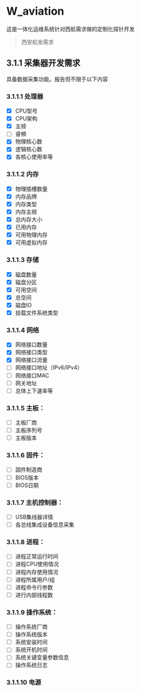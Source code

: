 # W_aviation

这是一体化运维系统针对西航需求做的定制化探针开发

>西安航发需求

## 3.1.1 采集器开发需求

具备数据采集功能。报告但不限于以下内容

### 3.1.1.1 处理器

- [x] CPU型号
- [x] CPU架构
- [x] 主频
- [ ] 睿頻
- [x] 物理核心数
- [x] 逻辑核心数
- [x] 各核心使用率等

### 3.1.1.2 内存

- [x] 物理插槽数量
- [x] 内存品牌
- [x] 内存类型
- [x] 内存主频
- [x] 总内存大小
- [x] 已用内存
- [x] 可用物理内存
- [x] 可用虚拟内存

### 3.1.1.3 存储

- [X] 磁盘数量
- [X] 磁盘分区
- [X] 可用空间
- [X] 总空间
- [X] 磁盘IO
- [X] 挂载文件系统类型

### 3.1.1.4 网络

- [X] 网络接口数量
- [X] 网络接口类型
- [X] 网络接口流量
- [ ] 网络接口地址（IPv6/IPv4）
- [ ] 网络接口MAC
- [ ] 网关地址
- [ ] 总体上下速率等

### 3.1.1.5 主板：

- [ ] 主板厂商
- [ ] 主板序列号
- [ ] 主板版本
### 3.1.1.6 固件：

- [ ] 固件制造商
- [ ] BIOS版本
- [ ] BIOS日期
### 3.1.1.7 主机控制器：

- [ ] USB集线器详情
- [ ] 各总线集成设备信息采集
### 3.1.1.8 进程：

- [ ] 进程正常运行时间
- [ ] 进程CPU使用情况
- [ ] 进程内存使用情况
- [ ] 进程所属用户/组
- [ ] 进程命令行参数
- [ ] 进行内部线程数
### 3.1.1.9 操作系统：

- [ ] 操作系统厂商
- [ ] 操作系统版本
- [ ] 系统安装时间
- [ ] 系统开机时间
- [ ] 系统关键变量参数信息
- [ ] 操作系统日志
### 3.1.1.10 电源
